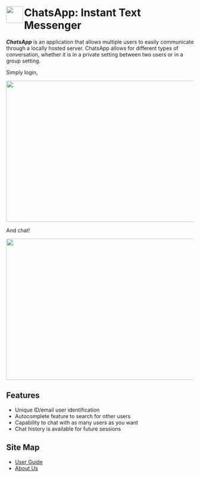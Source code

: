 # <img align="left" width="45" height="45" src="https://drive.google.com/uc?export=view&id=199P9Emecj4hx9biZm4OITzwXwNOLh3P5"> ChatsApp: Instant Text Messenger


__*ChatsApp*__ is an application that allows multiple users to easily communicate through a locally hosted server. ChatsApp allows for different types of conversation, whether it is in a private setting between two users or in a group setting.

Simply login,

<img src="https://j.gifs.com/4QQZn1.gif" width="600" height="380"/>

And chat!

<img src="https://j.gifs.com/NLLwQv.gif" width="600" height="380" />

## Features
- Unique ID/email user identification
- Autocomplete feature to search for other users
- Capability to chat with as many users as you want
- Chat history is available for future sessions

## Site Map
- [User Guide](https://github.com/Mushfequr-Rahman/csci_2040_final_assignment/blob/master/docs/user.adoc)
- [About Us](https://github.com/Mushfequr-Rahman/csci_2040_final_assignment/blob/master/docs/about.adoc)
